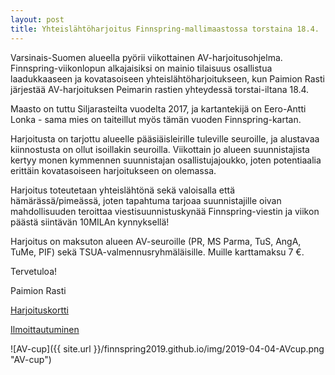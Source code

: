 ```yaml
---
layout: post
title: Yhteislähtöharjoitus Finnspring-mallimaastossa torstaina 18.4.
---
```


Varsinais-Suomen alueella pyörii viikottainen AV-harjoitusohjelma. Finnspring-viikonlopun alkajaisiksi on mainio tilaisuus
osallistua laadukkaaseen ja kovatasoiseen yhteislähtöharjoitukseen, kun Paimion Rasti järjestää AV-harjoituksen Peimarin rastien
yhteydessä torstai-iltana 18.4. 

Maasto on tuttu Siljarasteilta vuodelta 2017, ja kartantekijä on Eero-Antti Lonka - sama mies
on taiteillut myös tämän vuoden Finnspring-kartan.

Harjoitusta on tarjottu alueelle pääsiäisleirille tuleville seuroille, ja alustavaa kiinnostusta on ollut isoillakin seuroilla.
Viikottain jo alueen suunnistajista kertyy monen kymmennen suunnistajan osallistujajoukko, joten potentiaalia erittäin kovatasoiseen
harjoitukseen on olemassa.

Harjoitus toteutetaan yhteislähtönä sekä valoisalla että hämärässä/pimeässä, joten tapahtuma tarjoaa suunnistajille oivan mahdollisuuden 
teroittaa viestisuunnistuskynää Finnspring-viestin ja viikon päästä siintävän 10MILAn kynnyksellä!

Harjoitus on maksuton alueen AV-seuroille (PR, MS Parma, TuS, AngA, TuMe, PIF) sekä TSUA-valmennusryhmäläisille. Muille karttamaksu 7 €.


Tervetuloa!

Paimion Rasti


[Harjoituskortti](https://docs.google.com/document/d/1Y0BKyhppPiyULmYRf9xOEPHqc9y2znCu6lpcGrLJT_0/edit?usp=sharing)

[Ilmoittautuminen](https://varsinais-suomensuunnistus.fi/2019/01/04/av-treenit/)

![AV-cup]({{ site.url }}/finnspring2019.github.io/img/2019-04-04-AVcup.png "AV-cup")
